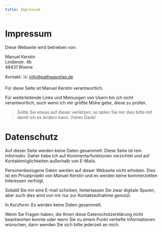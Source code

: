 ```yaml
---
title: Impressum
---
```


# Impressum

Diese Webseite  wird betrieben von:

Manuel Kerstin <br />
Lindenstr. 4b <br />
48431 Rheine <br />

Kontakt: ✉️ info@pathwaysfaq.de

Für diese Seite ist Manuel Kerstin verantwortlich.

Für weiterleitende Links und Meinungen von Usern bin ich nicht verantwortlich, auch wenn ich mir größte Mühe gebe, diese zu prüfen.

> Sollte Sie etwas auf dieser verletzen, so teilen Sie mir dies bitte mit damit ich es ändern kann. Vielen Dank!

# Datenschutz

Auf dieser Seite werden keine Daten gesammelt. Diese Seite ist rein informativ. Daher habe ich auf Kommentarfunktionen verzichtet und auf Kontaktmöglichkeiten außerhalb von E-Mails.

Personenbezogene Daten werden auf dieser Webseite nicht erhoben. Dies ist ein Privatprojekt von Manuel Kerstin und es werden keine kommerziellen Interessen verfolgt.

Sobald Sie mir eine E-mail schicken, hinterlassen Sie zwar digitale Spuren, aber auch dies wird von mir nur zur Kontaktaufnahme genutzt.

In Kurzform: Es werden keine Daten gesammelt.

Wenn Sie Fragen haben, die Ihnen diese Datenschutzerklärung nicht beantworten konnte oder wenn Sie zu einem Punkt vertiefte Informationen wünschen, dann wenden Sie sich bitte jederzeit an mich.
